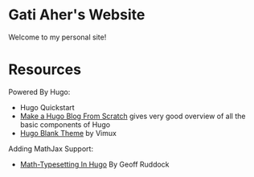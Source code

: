 # Gati Aher's Website

Welcome to my personal site!

# Resources

Powered By Hugo:

* Hugo Quickstart
* [Make a Hugo Blog From Scratch](https://zwbetz.com/make-a-hugo-blog-from-scratch/) gives very good overview of all the basic components of Hugo
* [Hugo Blank Theme](https://themes.gohugo.io/blank/) by Vimux

Adding MathJax Support:

* [Math-Typesetting In Hugo](https://geoffruddock.com/math-typesetting-in-hugo/) By Geoff Ruddock

